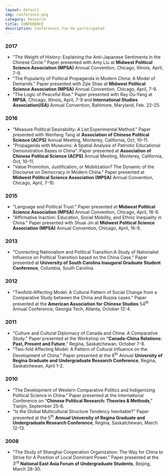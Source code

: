 ```yaml
---
layout: default
img: conference.png
category: Research
title: CONFERENCE
description: Conferences Yue Hu participated.
---
```


### 2017
* "The Weight of History: Explaining the Anti-Japanese Sentiments in the Chinese Circle." Paper presented with Amy Liu at **Midwest Political Science Association (MPSA)** Annual Convention, Chicago, Illinois, April, 7-9.
* "The Popularity of Political Propaganda in Modern China: A Model of Demands." Paper presented with Zijie Shao at **Midwest Political Science Association (MPSA)** Annual Convention, Chicago, April, 7-9.
* "The Logic of Peaceful Rise." Paper presented with Ray Ou-Yang at **MPSA**, Chicago, Illinois, April, 7-9 and **International Studies Association(ISA)** Annual Convention, Baltimore, Maryland, Feb. 22–25.

### 2016
* "Measure Political Desirability: A List Experimental Method." Paper presented with Wenfang Tang at **Association of Chinese Political Science (ACPS)** Annual Meeting, Monterey, California, Oct, 10–11.
* "Propaganda with Museums: A Spatial Analysis of Patriotic Educational Demonstration Bases in China". Paper presented at **Association of Chinese Political Science (ACPS)** Annual Meeting, Monterey, California, Oct, 10–11.
* "Value Promotion, Justification, or Mobilization? The Dynamic of the Discourse on Democracy in Modern China." Paper presented at **Midwest Political Science Association (MPSA)** Annual Convention, Chicago, April, 7-10.

### 2015
* "Language and Political Trust." Paper presented at **Midwest Political Science Association (MPSA)** Annual Convention, Chicago, April, 16-9.
* "Affirmative Inaction: Education, Social Mobility, and Ethnic Inequality in China." Paper presented with Shuai Jin at **Midwest Political Science Association (MPSA)** Annual Convention, Chicago, April, 16-9.

### 2013
* "Connecting Nationalism and Political Transition:A Study of Nationalist Influence on Political Transition based on the China Case." Paper presented at **University of South Carolina Inaugural Graduate Student Conference**, Columbia, South Carolina.

### 2012
* "Twofold-Affecting Model: A Cultural Pattern of Social Change from a Comparative Study between the China and Russia cases." Paper presented at the **American Association for Chinese Studies** 54<sup>th</sup> Annual Conference, Georgia Tech, Atlanta, October 12-4.

### 2011
* "Culture and Cultural Diplomacy of Canada and China: A Comparative Study." Paper presented at the Workshop on "**Canada-China Relations: Past, Present and Future**," Regina, Saskatchewan, October 7-8.
* "Two-fold Affecting Model: A Pattern of Cultural Influence on the Development of China." Paper presented at the 6<sup>th</sup> Annual **University of Regina Graduate and Undergraduate Research Conference**, Regina, Saskatchewan, April 1-2.

### 2010
* "The Development of Western Comparative Politics and Indigenizing Political Science in China." Paper presented at the International Conference on "**Chinese Political Research: Theories & Methods**," Tianjin, September 25-6.
* "Is the Global Multicultural Structure Tendency Inevitable?" Paper presented at the 5<sup>th</sup> **Annual University of Regina Graduate and Undergraduate Research Conference**, Regina, Saskatchewan, March 12-13.

### 2008
* "The Study of Shanghai Cooperation Organization: The Way for China to Strive for A Position of Local Dominant Power." Paper presented at the 3<sup>rd</sup> **National East Asia Forum of Undergraduate Students**, Beijing, March 28-30.